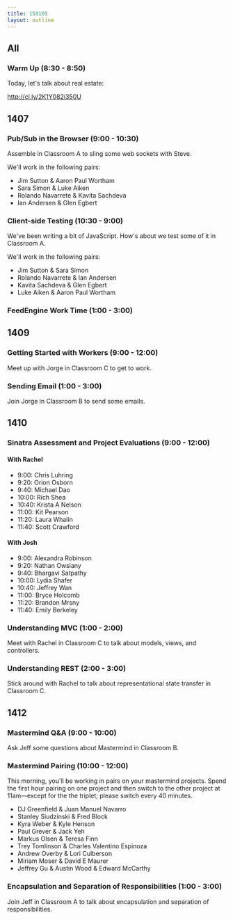 ```yaml
---
title: 150105
layout: outline
---
```


## All

### Warm Up (8:30 - 8:50)

Today, let's talk about real estate:

http://cl.ly/2K1Y082i350U

## 1407

### Pub/Sub in the Browser (9:00 - 10:30)

Assemble in Classroom A to sling some web sockets with Steve.

We'll work in the following pairs:

* Jim Sutton & Aaron Paul Wortham
* Sara Simon & Luke Aiken
* Rolando Navarrete & Kavita Sachdeva
* Ian Andersen & Glen Egbert

### Client-side Testing (10:30 - 9:00)

We've been writing a bit of JavaScript. How's about we test some of it in Classroom A.

We'll work in the following pairs:

* Jim Sutton & Sara Simon
* Rolando Navarrete & Ian Andersen
* Kavita Sachdeva & Glen Egbert
* Luke Aiken & Aaron Paul Wortham

### FeedEngine Work Time (1:00 - 3:00)

## 1409

### Getting Started with Workers (9:00 - 12:00)

Meet up with Jorge in Classroom C to get to work.

### Sending Email (1:00 - 3:00)

Join Jorge in Classroom B to send some emails.

## 1410

### Sinatra Assessment and Project Evaluations (9:00 - 12:00)

#### With Rachel

* 9:00: Chris Luhring
* 9:20: Orion Osborn
* 9:40: Michael Dao
* 10:00: Rich Shea
* 10:40: Krista A Nelson
* 11:00: Kit Pearson
* 11:20: Laura Whalin
* 11:40: Scott Crawford

#### With Josh

* 9:00: Alexandra Robinson
* 9:20: Nathan Owsiany
* 9:40: Bhargavi Satpathy
* 10:00: Lydia Shafer
* 10:40: Jeffrey Wan
* 11:00: Bryce Holcomb
* 11:20: Brandon Mrsny
* 11:40: Emily Berkeley

### Understanding MVC (1:00 - 2:00)

Meet with Rachel in Classroom C to talk about models, views, and controllers.

### Understanding REST (2:00 - 3:00)

Stick around with Rachel to talk about representational state transfer in Classroom C.

## 1412

### Mastermind Q&A (9:00 - 10:00)

Ask Jeff some questions about Mastermind in Classroom B.

### Mastermind Pairing (10:00 - 12:00)

This morning, you'll be working in pairs on your mastermind projects. Spend the first hour pairing on one project and then switch to the other project at 11am—except for the the triplet; please switch every 40 minutes.

* DJ Greenfield & Juan Manuel Navarro
* Stanley Siudzinski & Fred Block
* Kyra Weber & Kyle Henson
* Paul Grever & Jack Yeh
* Markus Olsen & Teresa Finn
* Trey Tomlinson & Charles Valentino Espinoza
* Andrew Overby & Lori Culberson
* Miriam Moser & David E Maurer
* Jeffrey Gu & Austin Wood & Edward McCarthy

### Encapsulation and Separation of Responsibilities (1:00 - 3:00)

Join Jeff in Classroom A to talk about encapsulation and separation of responsibilities.